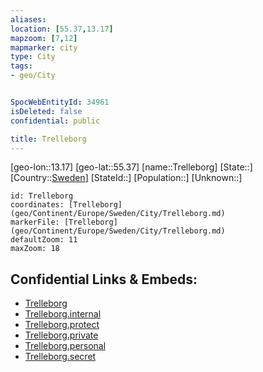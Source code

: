 ```yaml
---
aliases: 
location: [55.37,13.17]
mapzoom: [7,12] 
mapmarker: city 
type: City
tags:
- geo/City


SpocWebEntityId: 34961
isDeleted: false
confidential: public

title: Trelleborg
---
```

[geo-lon::13.17]
[geo-lat::55.37]
[name::Trelleborg]
[State::]
[Country::[Sweden](geo/Continent/Europe/Sweden.md)]
[StateId::]
[Population::]
[Unknown::]


```leaflet
id: Trelleborg
coordinates: [Trelleborg](geo/Continent/Europe/Sweden/City/Trelleborg.md)
markerFile: [Trelleborg](geo/Continent/Europe/Sweden/City/Trelleborg.md)
defaultZoom: 11 
maxZoom: 18
```


## Confidential Links & Embeds: 
- [Trelleborg](../../../../../../_public/geo/Continent/Europe/Sweden/City/Trelleborg.md) 
- [Trelleborg.internal](../../../../../../_internal/geo/Continent/Europe/Sweden/City/Trelleborg.internal.md) 
- [Trelleborg.protect](../../../../../../_protect/geo/Continent/Europe/Sweden/City/Trelleborg.protect.md) 
- [Trelleborg.private](../../../../../../_private/geo/Continent/Europe/Sweden/City/Trelleborg.private.md) 
- [Trelleborg.personal](../../../../../../_personal/geo/Continent/Europe/Sweden/City/Trelleborg.personal.md) 
- [Trelleborg.secret](../../../../../../_secret/geo/Continent/Europe/Sweden/City/Trelleborg.secret.md) 

